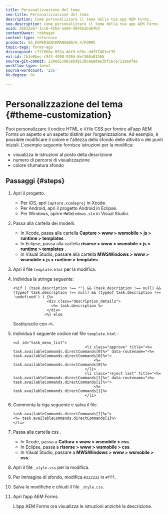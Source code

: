 ```yaml
---
title: Personalizzazione del tema
seo-title: Personalizzazione del tema
description: Come personalizzare il tema della tua app AEM Forms.
seo-description: Come personalizzare il tema della tua app AEM Forms.
uuid: 36632e67-1cc6-416d-ae80-d84bbabab4bd
contentOwner: robhagat
content-type: reference
products: SG_EXPERIENCEMANAGER/6.4/FORMS
topic-tags: forms-app
discoiquuid: c72f608e-052a-4bf9-b7bc-ddf57483af35
exl-id: fb1e0bec-c943-4468-920d-8ef360a01365
source-git-commit: 2208d23985ebd913b6aa9dee3bf16ce7529a8fa6
workflow-type: tm+mt
source-wordcount: '235'
ht-degree: 0%

---
```


# Personalizzazione del tema {#theme-customization}

Puoi personalizzare il codice HTML e il file CSS per fornire all’app AEM Forms un aspetto e un aspetto distinti per l’organizzazione. Ad esempio, è possibile modificare il colore e l&#39;altezza dello sfondo delle attività o dei punti iniziali. L&#39;esempio seguente fornisce istruzioni per la modifica:

* visualizza le istruzioni al posto della descrizione
* numero di percorsi di visualizzazione
* colore sfumatura sfondo

## Passaggi {#steps}

1. Apri il progetto.

   * Per iOS, apri `Capture.xcodeproj` in Xcode.
   * Per Android, apri il progetto Android in Eclipse.
   * Per Windows, aprire `MWSWindows.sln` in Visual Studio.

1. Passa alla cartella dei modelli.

   * In Xcode, passa alla cartella **Capture > www > wsmobile > js > runtime > templates** .
   * In Eclipse, passa alla cartella **risorse > www > wsmobile > js > runtime > templates** .
   * In Visual Studio, passare alla cartella **MWSWindows > www > wsmobile > js > runtime > templates** .

1. Apri il file `template.html` per la modifica.
1. Individua la stringa seguente:

   ```
   <%if ( (task.description !== "") && (task.description !== null) && (typeof task.description !== null) && (typeof task.description !== 'undefined') ) {%>
                  <div class="description_details">
                    <%= task.description %>
                  </div>
                 <%} else 
   ```

   Sostituiscilo con `<%`.

1. Individua il seguente codice nel file `template.html` :

   ```
   <ul id="task_menu_list">
                                   <li class="approve" title="<%= task.availableCommands.directCommands[0]%>" data-routename="<%= task.availableCommands.directCommands[0]%>">
                                       <%= task.availableCommands.directCommands[0]%>
                                   </li>
                                   <li class="reject last" title="<%= task.availableCommands.directCommands[1]%>" data-routename="<%= task.availableCommands.directCommands[1]%>">
                                       <%= task.availableCommands.directCommands[1]%>
                                   </li>
   ```

1. Commenta la riga seguente e salva il file.

   ```
   task.availableCommands.directCommands[1]%>">
   <%= task.availableCommands.directCommands[1]%>
   </li>
   ```

1. Passa alla cartella css .

   * In Xcode, passa a **Cattura > www > wsmobile > css**.
   * In Eclipse, passa a **risorse > www > wsmobile > css**.
   * In Visual Studio, passare a **MWSWindows > www > wsmobile > css**.

1. Apri il file `_style.css` per la modifica.
1. Per Immagine di sfondo, modifica `#323232` in `#fff`.
1. Salva le modifiche e chiudi il file `_style.css`.
1. Apri l’app AEM Forms.

   L’app AEM Forms ora visualizza le istruzioni anziché la descrizione.

